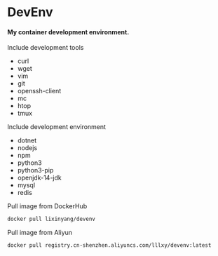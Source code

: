 # DevEnv

#### My container development environment.

Include development tools
- curl
- wget
- vim
- git
- openssh-client
- mc
- htop
- tmux

Include development environment
- dotnet
- nodejs
- npm
- python3
- python3-pip
- openjdk-14-jdk
- mysql
- redis

Pull image from DockerHub
```bash
docker pull lixinyang/devenv
```

Pull image from Aliyun
```bash
docker pull registry.cn-shenzhen.aliyuncs.com/lllxy/devenv:latest
```